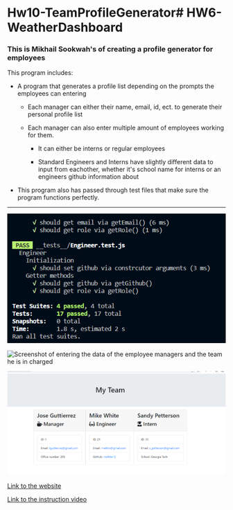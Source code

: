 # Hw10-TeamProfileGenerator# HW6-WeatherDashboard

### This is Mikhail Sookwah's of creating a profile generator for employees

This program includes:

* A program that generates a profile list depending on the prompts the employees can entering

    * Each manager can either their name, email, id, ect. to generate their personal profile list

    * Each manager can also enter multiple amount of employees working for them.

        * It can either be interns or regular employees

        * Standard Engineers and Interns have slightly different data to input from eachother,
        whether it's school name for interns or an engineers github information about

* This program also has passed through test files that make sure the program functions perfectly.


----------------------------------------------------------------

![Screenshot of the Test results](./images/Screen1.png)

![Screenshot of entering the data of the employee managers and the team he is in charged](./image/Screen2.png)

![Screenshot of the generated page](./images/Screen3.png)

[Link to the website](https://github.com/Mikhail25/Hw10-TeamProfileGenerator)

[Link to the instruction video](https://drive.google.com/file/d/13pmdWf-PILxSBLouR5Xn-kj3SOtc87Pc/view)